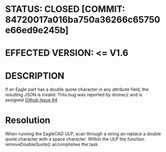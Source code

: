 # STATUS: CLOSED [COMMIT: 84720017a016ba750a36266c65750e66ed9e245b]

# EFFECTED VERSION: <= V1.6

# DESCRIPTION
If an Eagle part has a double quote character in any attribute field, the resulting JSON is invalid. THis bug was reported by dronecz and is assigned [Github Issue #4](https://github.com/oceanofthelost/InteractiveBOM/issues/4)

# Resolution
When running the EagleCAD ULP, scan through a string an replace a double quote character with a space character. Within the ULP the function removeDoubleQuote() accomplishes the task.



